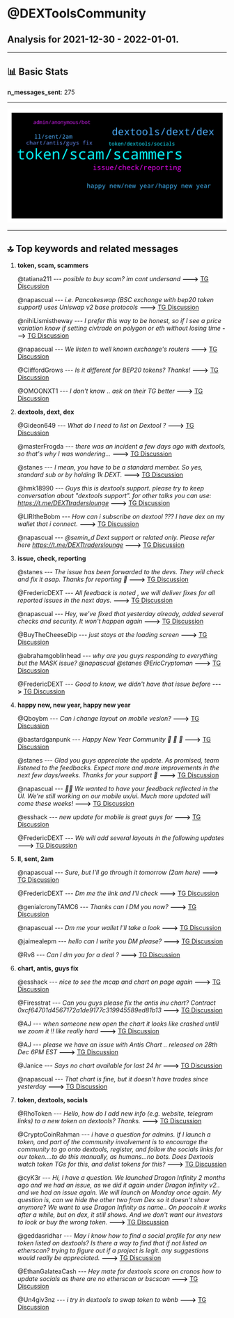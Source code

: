 # **@DEXToolsCommunity**
 ## Analysis for **2021-12-30** - **2022-01-01**.

---

## 📊 **Basic Stats**

**n_messages_sent**: 275

---
![wordcloud](DEXToolsCommunity_2Days_wordcloud.png)

---


## 🔝 **Top keywords and related messages**

1. **token, scam, scammers**

    @tatiana211 --- *posible to buy scam? im cant undersand* **--->** [TG Discussion](https://t.me/DEXToolsCommunity/319856)

    @napascual --- *i.e. Pancakeswap (BSC exchange with bep20 token support) uses Uniswap v2 base protocols* **--->** [TG Discussion](https://t.me/DEXToolsCommunity/320478)

    @nihiLismistheway --- *I prefer this way to be honest, so if I see a price variation know if setting civtrade on polygon or eth without losing time* **--->** [TG Discussion](https://t.me/DEXToolsCommunity/319845)

    @napascual --- *We listen to well known exchange's routers* **--->** [TG Discussion](https://t.me/DEXToolsCommunity/320723)

    @CliffordGrows --- *Is it different for BEP20 tokens?  Thanks!* **--->** [TG Discussion](https://t.me/DEXToolsCommunity/320477)

    @OMOONXT1 --- *I don't know .. ask on their TG better* **--->** [TG Discussion](https://t.me/DEXToolsCommunity/319863)

2. **dextools, dext, dex**

    @Gideon649 --- *What do I need to list on Dextool ?* **--->** [TG Discussion](https://t.me/DEXToolsCommunity/319755)

    @masterFrogda --- *there was an incident a few days ago with dextools, so that's why I was wondering...* **--->** [TG Discussion](https://t.me/DEXToolsCommunity/320606)

    @stanes --- *I mean, you have to be a standard member. So yes, standard sub or by holding 1k DEXT.* **--->** [TG Discussion](https://t.me/DEXToolsCommunity/320502)

    @hmk18990 --- *Guys this is dextools support. please try to keep conversation about "dextools support". for other talks you can use: https://t.me/DEXTtraderslounge* **--->** [TG Discussion](https://t.me/DEXToolsCommunity/319965)

    @LIRItheBobm --- *How can i subscribe on dextool ??? I have dex on my wallet that i connect.* **--->** [TG Discussion](https://t.me/DEXToolsCommunity/320496)

    @napascual --- *@semin_d Dext support or related only. Please refer here https://t.me/DEXTtraderslounge* **--->** [TG Discussion](https://t.me/DEXToolsCommunity/320000)

3. **issue, check, reporting**

    @stanes --- *The issue has been forwarded to the devs. They will check and fix it asap.  Thanks for reporting 🙏* **--->** [TG Discussion](https://t.me/DEXToolsCommunity/320779)

    @FredericDEXT --- *All feedback is noted , we will deliver fixes for all reported issues in the next days.* **--->** [TG Discussion](https://t.me/DEXToolsCommunity/319630)

    @napascual --- *Hey, we've fixed that yesterday already, added several checks and security. It won't happen again* **--->** [TG Discussion](https://t.me/DEXToolsCommunity/319566)

    @BuyTheCheeseDip --- *just stays at the loading screen* **--->** [TG Discussion](https://t.me/DEXToolsCommunity/320657)

    @abrahamgoblinhead --- *why are you guys responding to everything but the MASK issue? @napascual @stanes   @EricCryptoman* **--->** [TG Discussion](https://t.me/DEXToolsCommunity/319565)

    @FredericDEXT --- *Good to know, we didn't have that issue before* **--->** [TG Discussion](https://t.me/DEXToolsCommunity/319840)

4. **happy new, new year, happy new year**

    @Qboybm --- *Can i change layout on mobile vesion?* **--->** [TG Discussion](https://t.me/DEXToolsCommunity/319677)

    @bastardganpunk --- *Happy New Year Community 🚀  🎉 🎊* **--->** [TG Discussion](https://t.me/DEXToolsCommunity/320700)

    @stanes --- *Glad you guys appreciate the update. As promised, team listened to the feedbacks.  Expect more and more improvements in the next few days/weeks. Thanks for your support 🙏* **--->** [TG Discussion](https://t.me/DEXToolsCommunity/320563)

    @napascual --- *🙏🙏 We wanted to have your feedback reflected in the UI. We're still working on our mobile ux/ui. Much more updated will come these weeks!* **--->** [TG Discussion](https://t.me/DEXToolsCommunity/320405)

    @esshack --- *new update for mobile is great guys for* **--->** [TG Discussion](https://t.me/DEXToolsCommunity/320402)

    @FredericDEXT --- *We will add several layouts in the following updates* **--->** [TG Discussion](https://t.me/DEXToolsCommunity/319672)

5. **ll, sent, 2am**

    @napascual --- *Sure, but I'll go through it tomorrow (2am here)* **--->** [TG Discussion](https://t.me/DEXToolsCommunity/319691)

    @FredericDEXT --- *Dm me the link and I'll check* **--->** [TG Discussion](https://t.me/DEXToolsCommunity/319621)

    @genialcronyTAMC6 --- *Thanks can I DM you now?* **--->** [TG Discussion](https://t.me/DEXToolsCommunity/319688)

    @napascual --- *Dm me your wallet I'll take a look* **--->** [TG Discussion](https://t.me/DEXToolsCommunity/320647)

    @jaimealepm --- *hello can I write you DM please?* **--->** [TG Discussion](https://t.me/DEXToolsCommunity/320422)

    @Rv8 --- *Can I dm  you for a deal ?* **--->** [TG Discussion](https://t.me/DEXToolsCommunity/320276)

6. **chart, antis, guys fix**

    @esshack --- *nice to see the mcap and chart on page again* **--->** [TG Discussion](https://t.me/DEXToolsCommunity/320404)

    @Firesstrat --- *Can you guys please fix the antis inu chart? Contract 0xcf64701d4567172a1de9177c319945589ed81b13* **--->** [TG Discussion](https://t.me/DEXToolsCommunity/320793)

    @AJ --- *when someone new open the chart it looks like crashed untill we zoom it !! like really hard* **--->** [TG Discussion](https://t.me/DEXToolsCommunity/320774)

    @AJ --- *please we have an issue with Antis Chart .. released on 28th Dec 6PM EST* **--->** [TG Discussion](https://t.me/DEXToolsCommunity/320773)

    @Janice --- *Says no chart available for last 24 hr* **--->** [TG Discussion](https://t.me/DEXToolsCommunity/320634)

    @napascual --- *That chart is fine, but it doesn't have trades since yesterday* **--->** [TG Discussion](https://t.me/DEXToolsCommunity/320637)

7. **token, dextools, socials**

    @RhoToken --- *Hello, how do I add new info (e.g. website, telegram links) to a new token on dextools? Thanks.* **--->** [TG Discussion](https://t.me/DEXToolsCommunity/320856)

    @CryptoCoinRahman --- *i have a question for admins.  If I launch a token, and part of the community involvement is to encourage the community to go onto dextools, register, and follow the socials links for our token....to do this manually, as humans...no bots.  Does Dextools watch token TGs for this, and delist tokens for this?* **--->** [TG Discussion](https://t.me/DEXToolsCommunity/320403)

    @cyK3r --- *Hi, I have a question. We launched Dragon Infinity 2 months ago and we had an issue, as we did it again under Dragon Infinity v2.. and we had an issue again. We will launch on Monday once again. My question is, can we hide the other two from Dex so it doesn't show anymore? We want to use Dragon Infinity as name.. On poocoin it works after a while, but on dex, it still shows. And we don't want our investors to look or buy the wrong token.* **--->** [TG Discussion](https://t.me/DEXToolsCommunity/320320)

    @geddasridhar --- *May i know how to find a social profile for any new token listed on dextools? Is there a way to find that if not listed on etherscan? trying to figure out if a project is legit. any suggestions would really be appreciated.* **--->** [TG Discussion](https://t.me/DEXToolsCommunity/320497)

    @EthanGalateaCash --- *Hey mate for dextools score on cronos how to update socials as there are no etherscan or bscscan* **--->** [TG Discussion](https://t.me/DEXToolsCommunity/319708)

    @Un4giv3nz --- *i try in dextools to swap token to wbnb* **--->** [TG Discussion](https://t.me/DEXToolsCommunity/319602)

